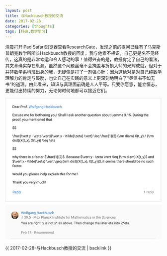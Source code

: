 ```yaml
---
layout: post
title: 与Hackbusch教授的交流
date: 2017-02-28
categories: [thoughts]
tags: [科研,数学学习]
---
```


清晨打开iPad Safari浏览器查看ResearchGate，发现之前的提问已经有了马克斯普朗克数学所所长Hackbusch教授的回复。我与他素不相识，自己更是名不见经传，这真的是非常幸运和令人感动的事！值得兴奋的是，教授肯定了自己的看法，其文章确实存在纰漏。虽然这个问题丝毫不会掩盖与折损大师的光辉成就，但对于并非数学系科班出身的我，无疑像是打了一剂强心针：因为这绝对是对自己纯数学理解力的肯定与鼓励，也让自己在实践的意义上更深刻地明白了“尽信书不如无书”的道理。由此看来，知识与真理面前确是人人平等。只要你愿意，能立恒志，更能付出持续的努力，无论何时何地都可以接近它们。

![](/figures/p40929581.jpg)

{{ 2017-02-28-与Hackbusch教授的交流 | backlink }}
